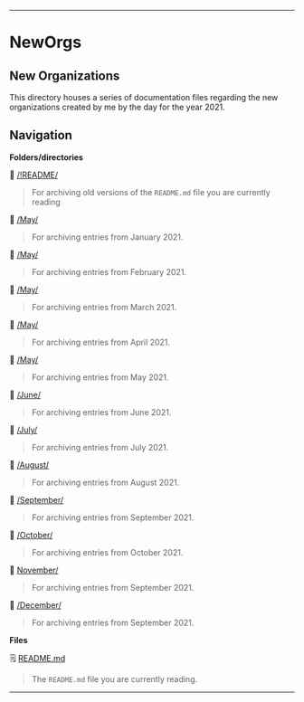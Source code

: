 
***

# NewOrgs

## New Organizations

This directory houses a series of documentation files regarding the new organizations created by me by the day for the year 2021.

## Navigation

**Folders/directories**

📁 [/!README/](/NewOrgs/2021/!README/)

> For archiving old versions of the `README.md` file you are currently reading

📁 [/May/](/NewOrgs/2021/January/)

> For archiving entries from January 2021.

📁 [/May/](/NewOrgs/2021/February/)

> For archiving entries from February 2021.

📁 [/May/](/NewOrgs/2021/March/)

> For archiving entries from March 2021.

📁 [/May/](/NewOrgs/2021/April/)

> For archiving entries from April 2021.

📁 [/May/](/NewOrgs/2021/May/)

> For archiving entries from May 2021.

📁 [/June/](/NewOrgs/2021/June/)

> For archiving entries from June 2021.

📁 [/July/](/NewOrgs/2021/July/)

> For archiving entries from July 2021.

📁 [/August/](/NewOrgs/2021/August/)

> For archiving entries from August 2021.

📁 [/September/](/NewOrgs/2021/September/)

> For archiving entries from September 2021.

📁 [/October/](/NewOrgs/2021/October/)

> For archiving entries from October 2021.

📁 [November/](/NewOrgs/2021/November/)

> For archiving entries from September 2021.

📁 [/December/](/NewOrgs/2021/December/)

> For archiving entries from September 2021.

**Files**

🗒️ [README.md](/NewOrgs/2021/README.md)

> The `README.md` file you are currently reading.

***

